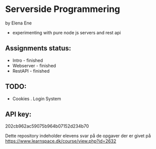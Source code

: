 # Serverside Programmering
by Elena Ene
- experimenting with pure node js servers and rest api


Assignments status:
------------------
- Intro - finished
- Webserver - finished
- RestAPI - finished

TODO:
-----
- Cookies
. Login System


API key:
--------
202cb962ac59075b964b07152d234b70


Dette repository indeholder elevens svar på de opgaver der er givet på https://www.learnspace.dk/course/view.php?id=2632
